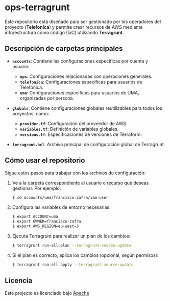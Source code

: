 # ops-terragrunt

Este repositorio está diseñado para ser gestionado por los operadores del proyecto (**Telefonica**) y permite crear recursos de AWS mediante infraestructura como código (IaC) utilizando **Terragrunt**.

## Descripción de carpetas principales

- **`accounts`**: Contiene las configuraciones específicas por cuenta y usuario:
  - **`ops`**: Configuraciones relacionadas con operaciones generales.
  - **`telefonica`**: Configuraciones específicas para usuarios de Telefónica.
  - **`uma`**: Configuraciones específicas para usuarios de UMA, organizadas por persona.

- **`globals`**: Contiene configuraciones globales reutilizables para todos los proyectos, como:
  - **`provider.tf`**: Configuración del proveedor de AWS.
  - **`variables.tf`**: Definición de variables globales.
  - **`versions.tf`**: Especificaciones de versiones de Terraform.

- **`terragrunt.hcl`**: Archivo principal de configuración global de Terragrunt.


## Cómo usar el repositorio

Sigue estos pasos para trabajar con los archivos de configuración:

1. Ve a la carpeta correspondiente al usuario o recurso que deseas gestionar. Por ejemplo:
   ```bash
   $ cd accounts/uma/francisco-zafra/iam-user
   ```
2. Configura las variables de entorno necesarias:
   ```bash
   $ export ACCOUNT=uma
   $ export OWNER=francisco-zafra
   $ export AWS_REGION=eu-west-3
   ```
3. Ejecuta Terragrunt para realizar un plan de los cambios:
   ```bash
   $ terragrunt run-all plan --terragrunt-source-update
   ```
4. Si el plan es correcto, aplica los cambios (opcional, según permisos):
   ```bash
   $ terragrunt run-all apply --terragrunt-source-update
   ```

## Licencia

Este projecto es licenciado bajo [Apache](LICENSE)